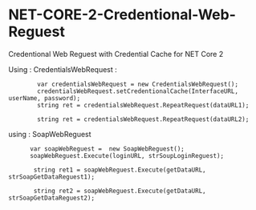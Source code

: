 # NET-CORE-2-Credentional-Web-Reguest
Credentional Web Reguest with Credential Cache for NET Core 2

Using : CredentialsWebRequest :

    
            var credentialsWebRequest = new CredentialsWebRequest();
            credentialsWebRequest.setCredentionalCache(InterfaceURL, userName, password);
            string ret = credentialsWebRequest.RepeatRequest(dataURL1);
			
		    string ret = credentialsWebRequest.RepeatRequest(dataURL2);
			
using : SoapWebReguest

          var soapWebReguest =  new SoapWebReguest();
		  soapWebReguest.Execute(loginURL, strSoupLoginReguest);
		  
		   string ret1 = soapWebReguest.Execute(getDataURL, strSoapGetDataReguest1);
		   
		   string ret2 = soapWebReguest.Execute(getDataURL, strSoapGetDataReguest2);
		  
		  

